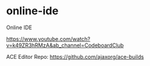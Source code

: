 # online-ide
Online IDE


https://www.youtube.com/watch?v=k49ZR3hRMzA&ab_channel=CodeboardClub

ACE Editor Repo: https://github.com/ajaxorg/ace-builds
